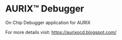 <h1> AURIX™ Debugger</h1>

On Chip Debugger application for AURIX

For more details visit: https://aurixocd.blogspot.com/
